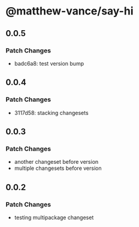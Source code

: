 # @matthew-vance/say-hi

## 0.0.5

### Patch Changes

- badc6a8: test version bump

## 0.0.4

### Patch Changes

- 3117d58: stacking changesets

## 0.0.3

### Patch Changes

- another changeset before version
- multiple changesets before version

## 0.0.2

### Patch Changes

- testing multipackage changeset
